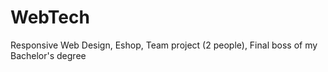 # WebTech

Responsive Web Design, Eshop, Team project (2 people), Final boss of my Bachelor's degree
